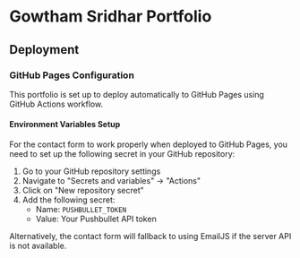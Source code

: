 # Gowtham Sridhar Portfolio

## Deployment

### GitHub Pages Configuration

This portfolio is set up to deploy automatically to GitHub Pages using GitHub Actions workflow.

#### Environment Variables Setup

For the contact form to work properly when deployed to GitHub Pages, you need to set up the following secret in your GitHub repository:

1. Go to your GitHub repository settings
2. Navigate to "Secrets and variables" → "Actions"
3. Click on "New repository secret"
4. Add the following secret:
   - Name: `PUSHBULLET_TOKEN`
   - Value: Your Pushbullet API token

Alternatively, the contact form will fallback to using EmailJS if the server API is not available. 